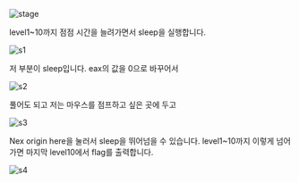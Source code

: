 ![stage](https://user-images.githubusercontent.com/36340157/36354176-7e440e54-1513-11e8-83b1-13b7d46a2ff0.png)

level1~10까지 점점 시간을 늘려가면서 sleep을 실행합니다.

![s1](https://user-images.githubusercontent.com/36340157/36354185-a7d42e34-1513-11e8-9025-4b5ea67f5913.png)

저 부분이 sleep입니다. eax의 값을 0으로 바꾸어서

![s2](https://user-images.githubusercontent.com/36340157/36354189-baa26396-1513-11e8-8d25-48639997e8fe.png)

풀어도 되고 저는 마우스를 점프하고 싶은 곳에 두고 

![s3](https://user-images.githubusercontent.com/36340157/36354195-c9c6d83e-1513-11e8-870b-c628930bb3b7.png)

Nex origin here을 눌러서 sleep을 뛰어넘을 수 있습니다.
level1~10까지 이렇게 넘어가면 마지막 level10에서 flag를 출력합니다.

![s4](https://user-images.githubusercontent.com/36340157/36354199-dcdfec94-1513-11e8-98ee-efda06789f7a.png)

